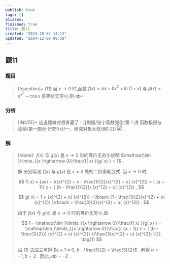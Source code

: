 ```yaml
---
publish: true
tags: []
aliases: 
finished: true
title: 题11
created: "2024-10-04 14:12"
updated: "2024-12-09 09:58"
---
```

## 题11
### 题目
> [!question]+
> (11) 当 $x \rightarrow 0$ 时,函数 $f( x) = {ax} + b{x}^{2} + \ln ( {1 + x})$ 与 $g( x) = {\mathrm{e}}^{{x}^{2}} - \cos x$ 是等价无穷小,则 ${ab} =$
### 分析
> [!NOTE]+
> 这道题做过很多遍了：[[刷题/张宇高数强化/第 1 讲 函数极限与连续/第一部分 研究f(x)/一、研究对象大观/例1.2]]
> ![](https://img.hwenyi.tech/202412091759903.webp)
### 解
> [!done]-
> $f( x)$ 与 $g( x)$ 是 $x \rightarrow 0$ 时的等价无穷小说明 $\mathop{\lim }\limits_{{x \rightarrow 0}}\frac{f( x) }{g( x) } = 1$ .
> 
> 解 分别写出 $f( x)$ 与 $g( x)$ 在 $x = 0$ 处的二阶泰勒公式. 当 $x \rightarrow 0$ 时,
> 
> $$
> f( x) = {ax} + b{x}^{2} + x - \frac{1}{2}{x}^{2} + o( {x}^{2}) = ( {a + 1}) x + ( {b - \frac{1}{2}}) {x}^{2} + o( {x}^{2}) ,
> $$
> 
> $$
> g( x) = 1 + {x}^{2} + o( {x}^{2}) - \lbrack {1 - \frac{1}{2}{x}^{2} + o( {x}^{2}) }\rbrack = \frac{3}{2}{x}^{2} + o( {x}^{2}) .
> $$
> 
> 由于 $f( x)$ 与 $g( x)$ 是 $x \rightarrow 0$ 时的等价无穷小,故
> 
> $$
> 1 = \mathop{\lim }\limits_{{x \rightarrow 0}}\frac{f( x) }{g( x) } = \mathop{\lim }\limits_{{x \rightarrow 0}}\frac{( {a + 1}) x + ( {b - \frac{1}{2}}) {x}^{2} + o( {x}^{2}) }{\frac{3{x}^{2} + o( {x}^{2}) }{}}. \tag{1}
> $$
> 
> 由 (1) 式成立可得 $a + 1 = 0, b - \frac{1}{2} = \frac{3}{2}$ . 解得 $a = - 1, b = 2$ . 因此, ${ab} = - 2$ .